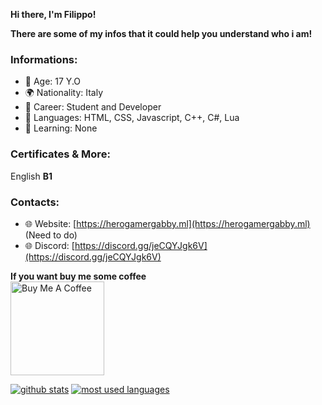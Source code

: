 **Hi there, I'm Filippo!**<br>

**There are some of my infos that it could help you understand who i am!**<br>

### Informations:

- 🎂 Age: 17 Y.O<br>
- 🌍 Nationality: Italy
- 🔧 Career: Student and Developer<br>
- 📝 Languages: HTML, CSS, Javascript, C++, C#, Lua<br>
- 📖 Learning: None <br>

### Certificates & More: <br>
English **B1**

### **Contacts:**<br>
- 🌐 Website: [https://herogamergabby.ml](https://herogamergabby.ml)<br> (Need to do)
- 🌐 Discord: [https://discord.gg/jeCQYJgk6V](https://discord.gg/jeCQYJgk6V)<br>

**If you want buy me some coffee**<br>
<a href="https://www.buymeacoffee.com/FilippoHero" target="_blank"><img src="https://cdn.buymeacoffee.com/buttons/v2/default-red.png" alt="Buy Me A Coffee" width="150" ></a>

[![github stats](https://github-readme-stats.vercel.app/api?username=itzheropvp&show_icons=true&title_color=fff&icon_color=79ff97&text_color=9f9f9f&bg_color=151515&count_private=true)](https://github.com/itzheropvp)
[![most used languages](https://github-readme-stats.vercel.app/api/top-langs/?username=itzheropvp&layout=compact&show_icons=true&title_color=fff&icon_color=79ff97&text_color=9f9f9f&bg_color=151515&count_private=true&langs_count=6)](https://github.com/itzheropvp)

